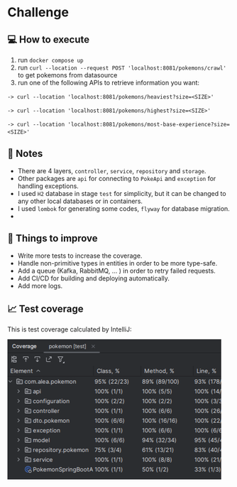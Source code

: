 # Challenge

## :computer: How to execute
1) run `docker compose up`
2) run `curl --location --request POST 'localhost:8081/pokemons/crawl'` to get pokemons from datasource
3) run one of the following APIs to retrieve information you want:

`
-> curl --location 'localhost:8081/pokemons/heaviest?size=<SIZE>'
`

`
-> curl --location 'localhost:8081/pokemons/highest?size=<SIZE>'
`

`
-> curl --location 'localhost:8081/pokemons/most-base-experience?size=<SIZE>' 
`

## :memo: Notes

* There are 4 layers, `controller`, `service`, `repository` and `storage`.
* Other packages are `api` for connecting to `PokeApi` and `exception` for handling exceptions.
* I used `H2` database in stage `test` for simplicity, but it can be changed to any other local databases or in containers.
* I used `lombok` for generating some codes, `flyway` for database migration.
* 

## :pushpin: Things to improve

* Write more tests to increase the coverage.
* Handle non-primitive types in entities in order to be more type-safe.
* Add a queue (Kafka, RabbitMQ, ... ) in order to retry failed requests.
* Add CI/CD for building and deploying automatically.
* Add more logs.

## :chart_with_upwards_trend: Test coverage
This is test coverage calculated by IntelliJ:

![Test coverage](./coverage.png)